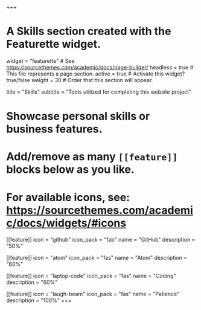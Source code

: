 +++
# A Skills section created with the Featurette widget.
widget = "featurette"  # See https://sourcethemes.com/academic/docs/page-builder/
headless = true  # This file represents a page section.
active = true  # Activate this widget? true/false
weight = 30  # Order that this section will appear.

title = "Skills"
subtitle = "Tools utilized for completing this website project"

# Showcase personal skills or business features.
#
# Add/remove as many `[[feature]]` blocks below as you like.
#
# For available icons, see: https://sourcethemes.com/academic/docs/widgets/#icons

[[feature]]
  icon = "github"
  icon_pack = "fab"
  name = "GitHub"
  description = "50%"

[[feature]]
  icon = "atom"
  icon_pack = "fas"
  name = "Atom"
  description = "60%"  

[[feature]]
  icon = "laptop-code"
  icon_pack = "fas"
  name = "Coding"
  description = "60%"

  [[feature]]
    icon = "laugh-beam"
    icon_pack = "fas"
    name = "Patience"
    description = "100%"
+++
